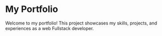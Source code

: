 # My Portfolio
Welcome to my portfolio! This project showcases my skills, projects, and experiences as a web Fullstack developer.


